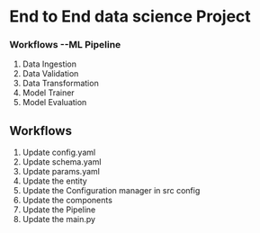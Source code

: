 # End to End data science Project

### Workflows --ML Pipeline

1. Data Ingestion
2. Data Validation
3. Data Transformation
4. Model Trainer
5. Model Evaluation

## Workflows 
1. Update config.yaml
2. Update schema.yaml
3. Update params.yaml
4. Update the entity
5. Update the Configuration manager in src config
6. Update the components
7. Update the Pipeline
8. Update the main.py